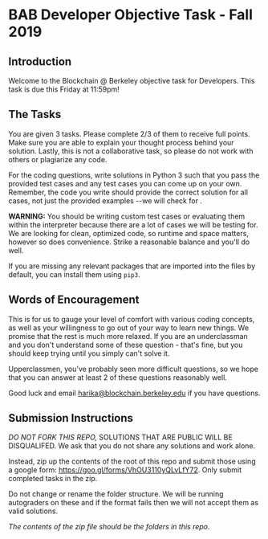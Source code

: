 # BAB Developer Objective Task - Fall 2019
## Introduction
Welcome to the Blockchain @ Berkeley objective task for Developers. This task is due this Friday at 11:59pm!

## The Tasks
You are given 3 tasks. Please complete 2/3 of them to receive full points. Make sure you are able to explain your thought process behind your solution. Lastly, this is not a collaborative task, so please do not work with others or plagiarize any code. 

For the coding questions, write solutions in Python 3 such that you pass the provided test cases and any test cases you can come up on your own. Remember, the code you write should provide the correct solution for all cases, not just the provided examples --we will check for . 

**WARNING:** You should be writing custom test cases or evaluating them within the interpreter because there are a lot of cases we will be testing for. We are looking for clean, optimized code, so runtime and space matters, however so does convenience. Strike a reasonable balance and you'll do well.

If you are missing any relevant packages that are imported into the files by default, you can install them using `pip3`.

## Words of Encouragement
This is for us to gauge your level of comfort with various coding concepts, as well as your willingness to go out of your way to learn new things. We promise that the rest is much more relaxed. If you are an underclassman and you don't understand some of these question - that's fine, but you should keep trying until you simply can't solve it.

Upperclassmen, you've probably seen more difficult questions, so we hope that you can answer at least 2 of these questions reasonably well.

Good luck and email harika@blockchain.berkeley.edu if you have questions.

## Submission Instructions
*DO NOT FORK THIS REPO,* SOLUTIONS THAT ARE PUBLIC WILL BE DISQUALIFED. We ask that you do not share any solutions and work alone.

Instead, zip up the contents of the root of this repo and submit those using a google form: https://goo.gl/forms/VhOU3110yQLvLfY72. Only submit completed tasks in the zip.

Do not change or rename the folder structure. We will be running autograders on these and if the format fails then we will not accept them as valid solutions.

*The contents of the zip file should be the folders in this repo.*
